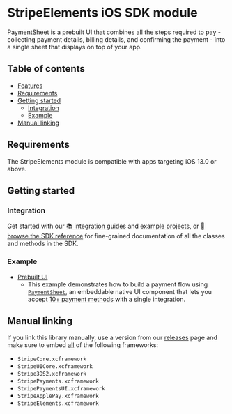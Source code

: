 # StripeElements iOS SDK module

PaymentSheet is a prebuilt UI that combines all the steps required to pay - collecting payment details, billing details, and confirming the payment - into a single sheet that displays on top of your app.

## Table of contents
<!-- NOTE: Use case-sensitive anchor links for docc compatibility -->
<!--ts-->
* [Features](#Features)
* [Requirements](#Requirements)
* [Getting started](#Getting-started)
   * [Integration](#Integration)
   * [Example](#Example)
* [Manual linking](#Manual-linking)

<!--te-->

## Requirements

The StripeElements module is compatible with apps targeting iOS 13.0 or above.

## Getting started

### Integration

Get started with our [📚 integration guides](https://stripe.com/docs/payments/accept-a-payment?platform=ios&ui=payment-sheet) and [example projects](/Example), or [📘 browse the SDK reference](https://stripe.dev/stripe-ios/stripe-paymentsheet/index.html) for fine-grained documentation of all the classes and methods in the SDK.

### Example

- [Prebuilt UI](Example/PaymentSheet%20Example)
  - This example demonstrates how to build a payment flow using [`PaymentSheet`](https://stripe.com/docs/payments/accept-a-payment?platform=ios), an embeddable native UI component that lets you accept [10+ payment methods](https://stripe.com/docs/payments/payment-methods/integration-options#payment-method-product-support) with a single integration.

## Manual linking

If you link this library manually, use a version from our [releases](https://github.com/stripe/stripe-ios/releases) page and make sure to embed <ins>all</ins> of the following frameworks:
- `StripeCore.xcframework`
- `StripeUICore.xcframework`
- `Stripe3DS2.xcframework`
- `StripePayments.xcframework`
- `StripePaymentsUI.xcframework`
- `StripeApplePay.xcframework`
- `StripeElements.xcframework`
